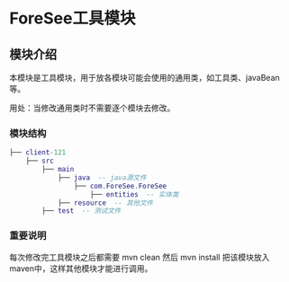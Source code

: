 # ForeSee工具模块

## 模块介绍

本模块是工具模块，用于放各模块可能会使用的通用类，如工具类、javaBean等。

用处：当修改通用类时不需要逐个模块去修改。

### 模块结构

```lua
├── client-121
    ├── src
        ├── main
            ├── java  -- java源文件
                ├── com.ForeSee.ForeSee
                    ├── entities  -- 实体类
            ├── resource  -- 其他文件
        ├── test  -- 测试文件
```

### 重要说明

每次修改完工具模块之后都需要 mvn clean 然后 mvn install 把该模块放入maven中，这样其他模块才能进行调用。